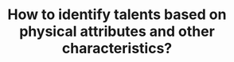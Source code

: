 ---
id: question-019
title: How to identify talents based on physical attributes and other characteristics?
theme: talent management
theme-sub-category: talent identification and career trajectory
application: talent identification and career trajectory
task-solver-1: predict athletes’ progression trajectories
data-question-type: descriptive
categorical-ordinal: categorical_ordinal
continuous-count: continuous_count
data-method-1: clustering
data-method-2: association
data-expertise-required-1: clustering
data-expertise-required-2: association
data-expertise-required-3: classification
datasets-description: historical data of athletes performance throughout development stage
expert-1: Richi Nayak
expert-2: Dimitri Perrin
reference: |
  https://www.sciencedirect.com/science/article/abs/pii/S1440244014001455
---